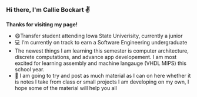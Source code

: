 ### Hi there, I'm Callie Bockart :v:

**Thanks for visiting my page!**

- 😄Transfer student attending Iowa State Univerisity, currently a junior
- 💻 I’m currently on track to earn a Software Engineering undergraduate
- The newest things I am learning this semester is computer architecture, discrete computations, and advance app developement. I am most excited for learning assembly and machine langauge (VHDL MIPS) this school year.
- 📝 I am going to try and post as much material as I can on here whether it is notes I take from class or small projects I am developing on my own, I hope some of the material will help you all
 



